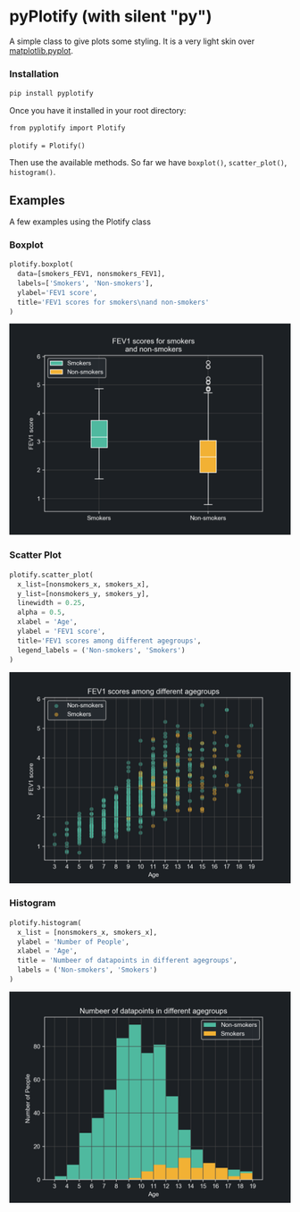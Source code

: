 # pyPlotify (with silent "py")

A simple class to give plots some styling. It is a very light skin over [matplotlib.pyplot](https://matplotlib.org/).

### Installation

```sh
pip install pyplotify
```

Once you have it installed in your root directory:
```
from pyplotify import Plotify

plotify = Plotify()
```

Then use the available methods. So far we have `boxplot()`, `scatter_plot()`, `histogram()`.

## Examples

A few examples using the Plotify class

### Boxplot

```python
plotify.boxplot(
  data=[smokers_FEV1, nonsmokers_FEV1],
  labels=['Smokers', 'Non-smokers'],
  ylabel='FEV1 score',
  title='FEV1 scores for smokers\nand non-smokers'
)
```
<img src="https://raw.githubusercontent.com/csepreghy/plotify/master/examples_img/boxplot.png" width="600px" />

### Scatter Plot

```python
plotify.scatter_plot(
  x_list=[nonsmokers_x, smokers_x],
  y_list=[nonsmokers_y, smokers_y],
  linewidth = 0.25,
  alpha = 0.5,
  xlabel = 'Age',
  ylabel = 'FEV1 score',
  title='FEV1 scores among different agegroups',
  legend_labels = ('Non-smokers', 'Smokers')
)
```
<img src="https://raw.githubusercontent.com/csepreghy/plotify/master/examples_img/scatterplot.png" width="600px" />

### Histogram

```python
plotify.histogram(
  x_list = [nonsmokers_x, smokers_x],
  ylabel = 'Number of People',
  xlabel = 'Age',
  title = 'Numbeer of datapoints in different agegroups',
  labels = ('Non-smokers', 'Smokers')
)
```
<img src="https://raw.githubusercontent.com/csepreghy/plotify/master/examples_img/histogram.png" width="600px" />
